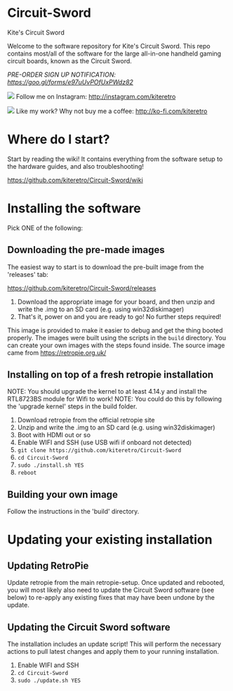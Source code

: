 # Circuit-Sword
Kite's Circuit Sword

Welcome to the software repository for Kite's Circuit Sword. This repo contains most/all of the software for the large all-in-one handheld gaming circuit boards, known as the Circuit Sword.

_PRE-ORDER SIGN UP NOTIFICATION: https://goo.gl/forms/e97uUvPOfUxPWdz82_

![](https://i.imgur.com/ibdWkuw.png) Follow me on Instagram: http://instagram.com/kiteretro

![](https://i.imgur.com/s4VyfJG.png) Like my work? Why not buy me a coffee: http://ko-fi.com/kiteretro

# Where do I start?
Start by reading the wiki! It contains everything from the software setup to the hardware guides, and also troubleshooting!

https://github.com/kiteretro/Circuit-Sword/wiki

# Installing the software
Pick ONE of the following:

## Downloading the pre-made images
The easiest way to start is to download the pre-built image from the 'releases' tab:

https://github.com/kiteretro/Circuit-Sword/releases

1. Download the appropriate image for your board, and then unzip and write the .img to an SD card (e.g. using win32diskimager)
2. That's it, power on and you are ready to go! No further steps required!

This image is provided to make it easier to debug and get the thing booted properly. The images were built using the scripts in the `build` directory. You can create your own images with the steps found inside. The source image came from https://retropie.org.uk/

## Installing on top of a fresh retropie installation
NOTE: You should upgrade the kernel to at least 4.14.y and install the RTL8723BS module for Wifi to work!
NOTE: You could do this by following the 'upgrade kernel' steps in the build folder.

1. Download retropie from the official retropie site
2. Unzip and write the .img to an SD card (e.g. using win32diskimager)
3. Boot with HDMI out or so
4. Enable WIFI and SSH (use USB wifi if onboard not detected)
5. `git clone https://github.com/kiteretro/Circuit-Sword`
6. `cd Circuit-Sword`
7. `sudo ./install.sh YES` 
8. `reboot`

## Building your own image
Follow the instructions in the 'build' directory.

# Updating your existing installation
## Updating RetroPie
Update retropie from the main retropie-setup. Once updated and rebooted, you will most likely also need to update the Circuit Sword software (see below) to re-apply any existing fixes that may have been undone by the update.

## Updating the Circuit Sword software
The installation includes an update script! This will perform the necessary actions to pull latest changes and apply them to your running installation.

1. Enable WIFI and SSH
2. `cd Circuit-Sword`
3. `sudo ./update.sh YES`
